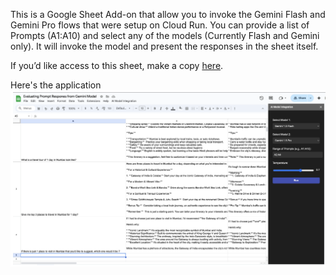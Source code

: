 This is a Google Sheet Add-on that allow you to invoke the Gemini Flash and Gemini Pro flows that were setup on Cloud Run. You can provide a list of Prompts (A1:A10) and select any of the models (Currently Flash and Gemini only). It will invoke the model and present the responses in the sheet itself. 

If you’d like access to this sheet, make a copy [here](https://docs.google.com/spreadsheets/d/1JHI8ReDMSZsfKlm1DJRSXnUHUI-ZVirWjjCaL9DWPeI/copy).

Here's the application![image](GoogleSheet-Prompt-Response-Evaluator.png)
